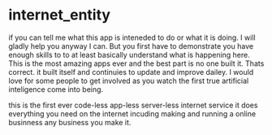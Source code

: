 # internet_entity
if you can tell me what this app is inteneded to do or what it is doing. I will gladly help you anyway I can. But you first have to demonstrate you have enough skills to to at least basically understand what is happening here. This is the most amazing apps ever and the best part is no one built it. Thats correct. it built itself and continuies to update and improve dailey. I would love for some people to get involved as you watch the first true artificial inteligence come into being.

this is the first ever code-less app-less server-less internet service it does everything you need on the internet incuding making and running a online businness any business you make it.
